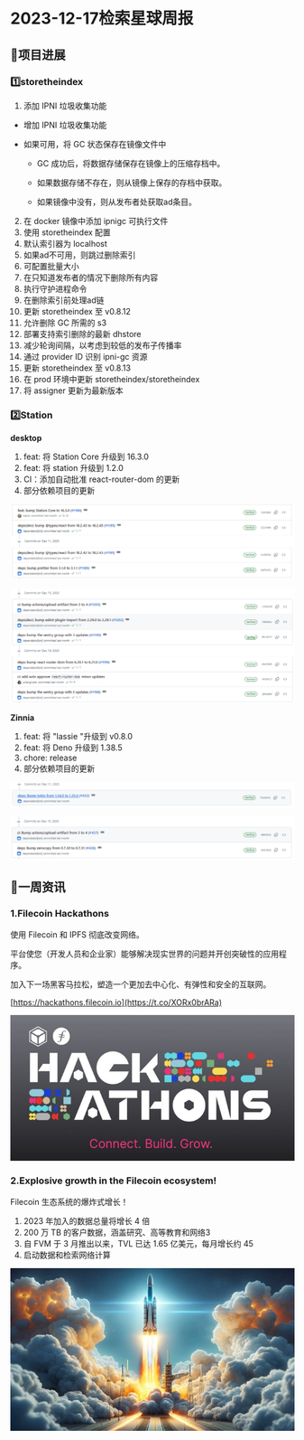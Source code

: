 # 2023-12-17检索星球周报


## 🚀项目进展

### 1️⃣storetheindex

1.  添加 IPNI 垃圾收集功能

   * 增加 IPNI 垃圾收集功能

   * 如果可用，将 GC 状态保存在镜像文件中

     - GC 成功后，将数据存储保存在镜像上的压缩存档中。

     - 如果数据存储不存在，则从镜像上保存的存档中获取。

     - 如果镜像中没有，则从发布者处获取ad条目。

2. 在 docker 镜像中添加 ipnigc 可执行文件
3. 使用 storetheindex 配置
4. 默认索引器为 localhost
5. 如果ad不可用，则跳过删除索引
6. 可配置批量大小
7. 在只知道发布者的情况下删除所有内容
8. 执行守护进程命令
9. 在删除索引前处理ad链
10. 更新 storetheindex 至 v0.8.12
11. 允许删除 GC 所需的 s3
12. 部署支持索引删除的最新 dhstore
13. 减少轮询间隔，以考虑到较低的发布子传播率
14. 通过 provider ID 识别 ipni-gc 资源
15. 更新 storetheindex 至 v0.8.13
16. 在 prod 环境中更新 storetheindex/storetheindex
17. 将 assigner 更新为最新版本

###  2️⃣Station

**desktop**

1. feat: 将 Station Core 升级到 16.3.0
1. feat: 将 station 升级到 1.2.0
1. CI：添加自动批准 react-router-dom 的更新
1. 部分依赖项目的更新

![image-20240119044147077](img/12-17-3-2023.png)

![image-20240119044254973](img/12-17-4-2023.png)

**Zinnia**

1. feat: 将 "lassie "升级到 v0.8.0 
1. feat: 将 Deno 升级到 1.38.5
1. chore: release
1. 部分依赖项目的更新

![image-20240119044549167](img/12-17-5-2023.png)

![image-20240119044618256](img/12-17-6-2023.png)

##  📢一周资讯

### 1.Filecoin Hackathons

使用 Filecoin 和 IPFS 彻底改变网络。

平台使您（开发人员和企业家）能够解决现实世界的问题并开创突破性的应用程序。 

加入下一场黑客马拉松，塑造一个更加去中心化、有弹性和安全的互联网。

[https://hackathons.filecoin.io](https://t.co/XORx0brARa)

![img](img/12-17-1-2023.png)

### 2.Explosive growth in the Filecoin ecosystem!

Filecoin 生态系统的爆炸式增长！

1. 2023 年加入的数据总量将增长 4 倍
2. 200 万 TB 的客户数据，涵盖研究、高等教育和网络3
3. 自 FVM 于 3 月推出以来，TVL 已达 1.65 亿美元，每月增长约 45
4. 启动数据和检索网络计算

![图像](img/12-17-2-2023.png)
